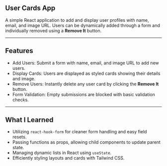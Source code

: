 ## User Cards App
A simple React application to add and display user profiles with name, email, and image URL. Users can be dynamically added through a form and individually removed using a **Remove It** button.

---

## Features

- Add Users: Submit a form with name, email, and image URL to add new users.
- Display Cards: Users are displayed as styled cards showing their details and image.
- Remove Users: Instantly delete any user card by clicking the **Remove It** button.
- Form Validation: Empty submissions are blocked with basic validation checks.

---

## What I Learned
- Utilizing `react-hook-form` for cleaner form handling and easy field resets.
- Passing functions as props, allowing child components to update parent state.
- Managing dynamic lists in React using `useState`.
- Efficiently styling layouts and cards with Tailwind CSS.

